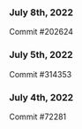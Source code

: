 ### July 8th, 2022

Commit #202624

### July 5th, 2022

Commit #314353


### July 4th, 2022

Commit #72281
